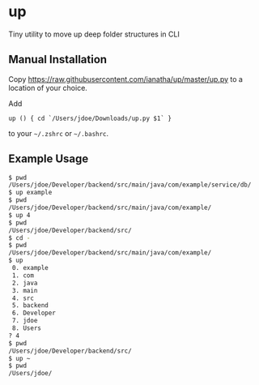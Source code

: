 # up
Tiny utility to move up deep folder structures in CLI

## Manual Installation

Copy https://raw.githubusercontent.com/ianatha/up/master/up.py to a location of your choice.

Add
```
up () { cd `/Users/jdoe/Downloads/up.py $1` }
```
to your `~/.zshrc` or `~/.bashrc`.

## Example Usage

```bash
$ pwd
/Users/jdoe/Developer/backend/src/main/java/com/example/service/db/
$ up example
$ pwd
/Users/jdoe/Developer/backend/src/main/java/com/example/
$ up 4
$ pwd
/Users/jdoe/Developer/backend/src/
$ cd -
$ pwd
/Users/jdoe/Developer/backend/src/main/java/com/example/
$ up
 0. example
 1. com
 2. java
 3. main
 4. src
 5. backend
 6. Developer
 7. jdoe
 8. Users
? 4
$ pwd
/Users/jdoe/Developer/backend/src/
$ up ~
$ pwd
/Users/jdoe/
```
